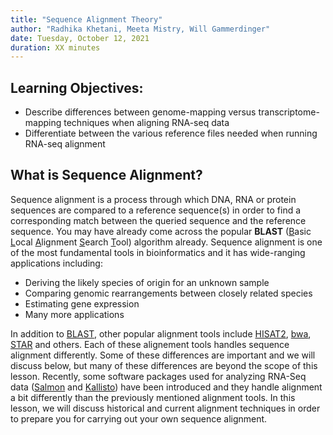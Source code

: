 ```yaml
---
title: "Sequence Alignment Theory"
author: "Radhika Khetani, Meeta Mistry, Will Gammerdinger"
date: Tuesday, October 12, 2021
duration: XX minutes
---
```


## Learning Objectives:

* Describe differences between genome-mapping versus transcriptome-mapping techniques when aligning RNA-seq data
* Differentiate between the various reference files needed when running RNA-seq alignment

## What is Sequence Alignment?

Sequence alignment is a process through which DNA, RNA or protein sequences are compared to a reference sequence(s) in order to find a corresponding match between the queried sequence and the reference sequence. You may have already come across the popular **BLAST** (<ins>B</ins>asic <ins>L</ins>ocal <ins>A</ins>lignment <ins>S</ins>earch <ins>T</ins>ool) algorithm already. Sequence alignment is one of the most fundamental tools in bioinformatics and it has wide-ranging applications including:

  * Deriving the likely species of origin for an unknown sample
  * Comparing genomic rearrangements between closely related species
  * Estimating gene expression
  * Many more applications
 
 In addition to [BLAST](https://blast.ncbi.nlm.nih.gov/Blast.cgi), other popular alignment tools include [HISAT2](http://daehwankimlab.github.io/hisat2/), [bwa](http://bio-bwa.sourceforge.net), [STAR](https://github.com/alexdobin/STAR) and others. Each of these alignement tools handles sequence alignment differently. Some of these differences are important and we will discuss below, but many of these differences are beyond the scope of this lesson. Recently, some software packages used for analyzing RNA-Seq data ([Salmon](https://combine-lab.github.io/salmon/) and [Kallisto](https://pachterlab.github.io/kallisto/about)) have been introduced and they handle alignment a bit differently than the previously mentioned alignment tools. In this lesson, we will discuss historical and current alignment techniques in order to prepare you for carrying out your own sequence alignment.
 
 



